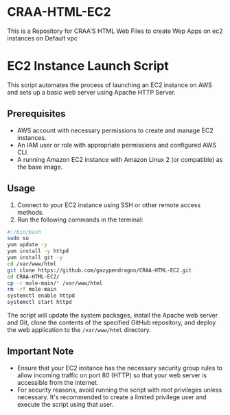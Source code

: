 # CRAA-HTML-EC2
This is a Repository for CRAA'S HTML Web Files to create Wep Apps on ec2 instances on Default vpc

# EC2 Instance Launch Script

This script automates the process of launching an EC2 instance on AWS and sets up a basic web server using Apache HTTP Server.

## Prerequisites

- AWS account with necessary permissions to create and manage EC2 instances.
- An IAM user or role with appropriate permissions and configured AWS CLI.
- A running Amazon EC2 instance with Amazon Linux 2 (or compatible) as the base image.

## Usage

1. Connect to your EC2 instance using SSH or other remote access methods.
2. Run the following commands in the terminal:

```bash
#!/bin/bash
sudo su
yum update -y
yum install -y httpd
yum install git -y
cd /var/www/html
git clone https://github.com/gazypendragon/CRAA-HTML-EC2.git
cd CRAA-HTML-EC2/
cp -r mole-main/* /var/www/html
rm -rf mole-main
systemctl enable httpd
systemctl start httpd
```

The script will update the system packages, install the Apache web server and Git, clone the contents of the specified GitHub repository, and deploy the web application to the `/var/www/html` directory.

## Important Note

- Ensure that your EC2 instance has the necessary security group rules to allow incoming traffic on port 80 (HTTP) so that your web server is accessible from the internet.
- For security reasons, avoid running the script with root privileges unless necessary. It's recommended to create a limited privilege user and execute the script using that user.


